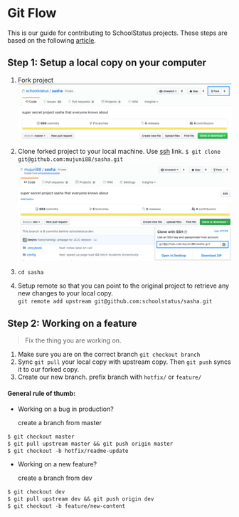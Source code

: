 # Git Flow

This is our guide for contributing to SchoolStatus projects. These steps are based on the following [article](https://akrabat.com/the-beginners-guide-to-contributing-to-a-github-project/).

## Step 1: Setup a local copy on your computer

1. Fork project  
   ![](/assets/schoolstatus_sasha__super_secret_project_sasha_that_everyone_knows_about.png)

2. Clone forked project to your local machine. Use [ssh](https://help.github.com/articles/adding-a-new-ssh-key-to-your-github-account/) link. `$ git clone git@github.com:mujuni88/sasha.git`  
   ![](/assets/mujuni88_sasha__super_secret_project_sasha_that_everyone_knows_about.png)

3. `cd sasha`

4. Setup remote so that you can point to the original project to retrieve any new changes to your local copy.   
   `git remote add upstream git@github.com:schoolstatus/sasha.git`

## Step 2: Working on a feature

> Fix the thing you are working on.

1. Make sure you are on the correct branch
`git checkout branch`
2. Sync `git pull` your local copy with upstream copy. Then `git push` syncs it to our forked copy. 
3. Create our new branch. prefix branch with `hotfix/` or `feature/`

#### General rule of thumb:

* Working on a bug in production?

  create a branch from master

```
$ git checkout master
$ git pull upstream master && git push origin master
$ git checkout -b hotfix/readme-update
```

* Working on a new feature?

  create a branch from dev

```
$ git checkout dev
$ git pull upstream dev && git push origin dev
$ git checkout -b feature/new-content
```


